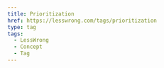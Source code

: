 ```yaml
---
title: Prioritization
href: https://lesswrong.com/tags/prioritization
type: tag
tags:
  - LessWrong
  - Concept
  - Tag
---
```


